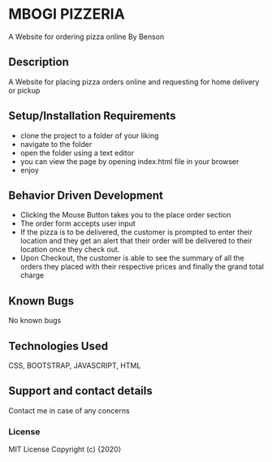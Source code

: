 # MBOGI PIZZERIA
A Website for ordering pizza online
 By Benson
## Description
A Website for placing pizza orders online and requesting for home delivery or pickup
## Setup/Installation Requirements
* clone the project to a folder of your liking
* navigate to the folder
* open the folder using a text editor
* you can view the page by opening index.html file in your browser
* enjoy
## Behavior Driven Development

* Clicking the Mouse Button takes you to the place order section
* The order form accepts user input 
* If the pizza is to be delivered, the customer is prompted to enter their location and they get an alert that their order will be delivered to their location once they check out.
* Upon Checkout, the customer is able to see the summary of all the orders they placed with their respective prices and finally the grand total charge


## Known Bugs
No known bugs
## Technologies Used
CSS, BOOTSTRAP, JAVASCRIPT, HTML
## Support and contact details
Contact me in case of any concerns
### License
MIT License
Copyright (c) {2020} 
